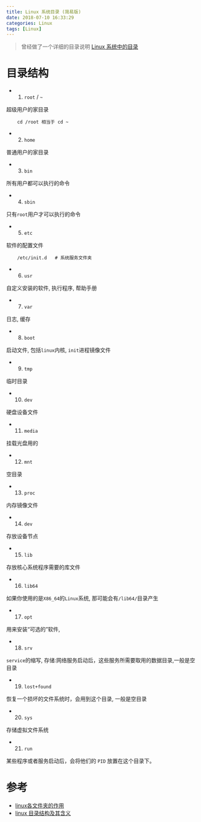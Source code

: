 ```yaml
---
title: Linux 系统目录 (简易版)
date: 2018-07-10 16:33:29
categories: Linux
tags: [Linux]
---
```


> 曾经做了一个详细的目录说明 [Linux 系统中的目录](http://blog.caoxl.com/2018/02/01/Linux-Catalog/)

<!-- more -->

# 目录结构

- 1. `root` / `~`

超级用户的家目录

```
    cd /root 相当于 cd ~
```

- 2. `home`

普通用户的家目录

- 3. `bin`

所有用户都可以执行的命令

- 4. `sbin`

只有`root`用户才可以执行的命令

- 5. `etc`

软件的配置文件

```
    /etc/init.d   # 系统服务文件夹
```

- 6. `usr`

自定义安装的软件, 执行程序, 帮助手册


- 7. `var`

日志, 缓存

- 8. `boot`

启动文件, 包括`linux`内核, `init`进程镜像文件

- 9. `tmp`

临时目录

- 10. `dev`

硬盘设备文件

- 11. `media`

挂载光盘用的

- 12. `mnt`

空目录

- 13. `proc`

内存镜像文件

- 14. `dev`

存放设备节点

- 15. `lib`

存放核心系统程序需要的库文件

- 16. `lib64`

如果你使用的是`X86_64`的`Linux`系统, 那可能会有`/lib64/`目录产生 

- 17. `opt`

用来安装“可选的”软件,

- 18. `srv`

`service`的缩写, 存储:网络服务启动后，这些服务所需要取用的数据目录,一般是空目录

- 19. `lost+found`

恢复一个损坏的文件系统时，会用到这个目录, 一般是空目录

- 20. `sys`

存储虚拟文件系统

- 21. `run`

某些程序或者服务启动后，会将他们的 `PID` 放置在这个目录下。

# 参考

- [linux各文件夹的作用](https://www.cnblogs.com/amboyna/archive/2008/02/16/1070474.html)
- [linux 目录结构及其含义](https://www.cnblogs.com/zhyryxz/archive/2012/05/03/2480242.html)